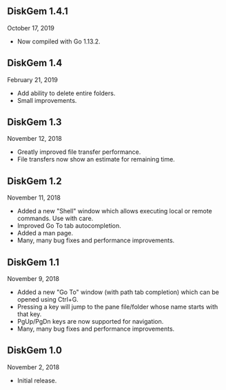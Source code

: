 ## DiskGem 1.4.1
October 17, 2019

- Now compiled with Go 1.13.2.

## DiskGem 1.4
February 21, 2019

- Add ability to delete entire folders.
- Small improvements.

## DiskGem 1.3
November 12, 2018

- Greatly improved file transfer performance.
- File transfers now show an estimate for remaining time.

## DiskGem 1.2
November 11, 2018

- Added a new "Shell" window which allows executing local or remote commands. Use with care.
- Improved Go To tab autocompletion.
- Added a man page.
- Many, many bug fixes and performance improvements.

## DiskGem 1.1
November 9, 2018

- Added a new "Go To" window (with path tab completion) which can be opened using Ctrl+G.
- Pressing a key will jump to the pane file/folder whose name starts with that key.
- PgUp/PgDn keys are now supported for navigation.
- Many, many bug fixes and performance improvements.

## DiskGem 1.0
November 2, 2018

- Initial release.
